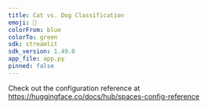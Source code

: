 ```yaml
---
title: Cat vs. Dog Classification
emoji: 🐾
colorFrom: blue
colorTo: green
sdk: streamlit
sdk_version: 1.49.0
app_file: app.py
pinned: false
---
```


Check out the configuration reference at https://huggingface.co/docs/hub/spaces-config-reference